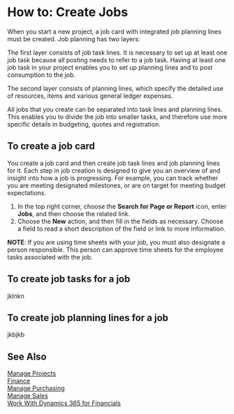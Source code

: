 <properties
                pageTitle="How to: Create Jobs| Financials"
                description="Describes how to create a job."
                services="project-madeira"
                documentationCenter=""
                authors="SorenGP"
/>
<tags
    ms.service="project-madeira"
    ms.topic="article"
    ms.devlang="na"
    ms.tgt_pltfrm="na"
    ms.workload="na"
    ms.date="10/13/2016"
    ms.author="SorenGP" />

# How to: Create Jobs
When you start a new project, a job card with integrated job planning lines must be created. Job planning has two layers:

The first layer consists of job task lines. It is necessary to set up at least one job task because all posting needs to refer to a job task. Having at least one job task in your project enables you to set up planning lines and to post consumption to the job.

The second layer consists of planning lines, which specify the detailed use of resources, items and various general ledger expenses.

All jobs that you create can be separated into task lines and planning lines. This enables you to divide the job into smaller tasks, and therefore use more specific details in budgeting, quotes and registration.

## To create a job card
You create a job card and then create job task lines and job planning lines for it. Each step in job creation is designed to give you an overview of and insight into how a job is progressing. For example, you can track whether you are meeting designated milestones, or are on target for meeting budget expectations.  
  
1. In the top right corner, choose the **Search for Page or Report** icon, enter **Jobs**, and then choose the related link.  
2. Choose the **New** action, and then fill in the fields as necessary. Choose a field to read a short description of the field or link to more information.

**NOTE**: If you are using time sheets with your job, you must also designate a person responsible. This person can approve time sheets for the employee tasks associated with the job.  
  
## To create job tasks for a job
jklnkn

## To create job planning lines for a job
jkbjkb



## See Also
[Manage Projects](projects-manage-projects.md)  
[Finance](finance.md)  
[Manage Purchasing](purchasing-manage-purchasing.md)         
[Manage Sales](sales-manage-sales.md)      
[Work With Dynamics 365 for Financials](ui-work-product.md)  

